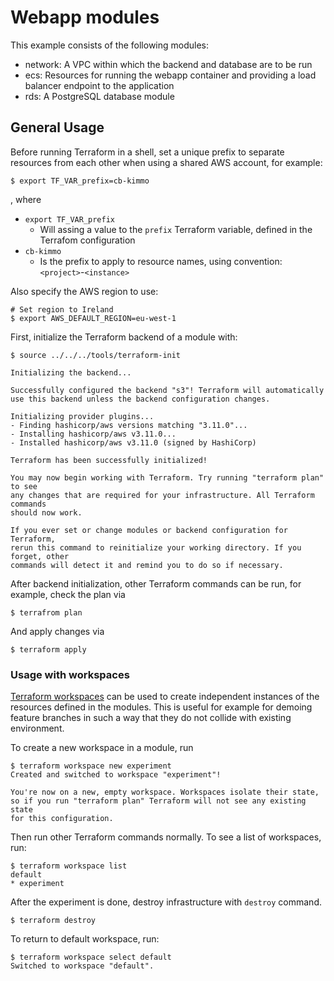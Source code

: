 # Webapp modules

This example consists of the following modules:

* network: A VPC within which the backend and database are to be run
* ecs: Resources for running the webapp container and providing a load balancer endpoint to the application
* rds: A PostgreSQL database module

## General Usage

Before running Terraform in a shell, set a unique prefix to separate resources from each other when using a shared AWS
account, for example:

    $ export TF_VAR_prefix=cb-kimmo

, where

* `export TF_VAR_prefix`
  * Will assing a value to the `prefix` Terraform variable, defined in the Terrafom configuration
* `cb-kimmo`
  * Is the prefix to apply to resource names, using convention: `<project>`-`<instance>`

Also specify the AWS region to use:

    # Set region to Ireland
    $ export AWS_DEFAULT_REGION=eu-west-1

First, initialize the Terraform backend of a module with:

    $ source ../../../tools/terraform-init

    Initializing the backend...

    Successfully configured the backend "s3"! Terraform will automatically
    use this backend unless the backend configuration changes.

    Initializing provider plugins...
    - Finding hashicorp/aws versions matching "3.11.0"...
    - Installing hashicorp/aws v3.11.0...
    - Installed hashicorp/aws v3.11.0 (signed by HashiCorp)

    Terraform has been successfully initialized!

    You may now begin working with Terraform. Try running "terraform plan" to see
    any changes that are required for your infrastructure. All Terraform commands
    should now work.

    If you ever set or change modules or backend configuration for Terraform,
    rerun this command to reinitialize your working directory. If you forget, other
    commands will detect it and remind you to do so if necessary.

After backend initialization, other Terraform commands can be run, for example, check the plan via

    $ terrafrom plan

And apply changes via

    $ terraform apply

### Usage with workspaces

[Terraform workspaces](https://www.terraform.io/docs/state/workspaces.html) can be used to create independent instances
of the resources defined in the modules. This is useful for example for demoing feature branches in such a way that they
do not collide with existing environment.

To create a new workspace in a module, run

    $ terraform workspace new experiment
    Created and switched to workspace "experiment"!

    You're now on a new, empty workspace. Workspaces isolate their state,
    so if you run "terraform plan" Terraform will not see any existing state
    for this configuration.

Then run other Terraform commands normally. To see a list of workspaces, run:

    $ terraform workspace list
    default
    * experiment

After the experiment is done, destroy infrastructure with `destroy` command.

    $ terraform destroy

To return to default workspace, run:

    $ terraform workspace select default
    Switched to workspace "default".
